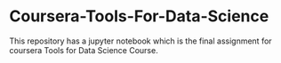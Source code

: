 # Coursera-Tools-For-Data-Science
This repository has a jupyter notebook which is the final assignment for coursera Tools for Data Science Course.
